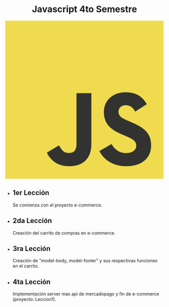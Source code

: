 
<div align="center">
<H1>Javascript  4to Semestre</H1>
</div>

![Logo JS](https://github.com/ezequielmariscal/AlmacenamientoImg/blob/main/14%20-%20Logo%20JS.png)

- ## 1er Lección
   Se comienza con el proyecto e-commerce.
- ## 2da Lección
  Creación del carrito de compras en e-commerce.
- ## 3ra Lección
  Creación de "model-body, model-footer" y sus respectivas funciones en el carrito.
- ## 4ta Lección
  Implementación server mas api de mercadopago y fin de e-commerce (proyecto: Leccion1).

